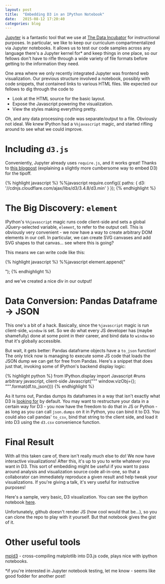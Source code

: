 ```yaml
---
layout: post
title:  "Embedding D3 in an IPython Notebook"
date:   2015-08-12 17:20:40
categories: blog
---
```


[Jupyter](https://jupyter.org/) is a fantastic tool that we use at [The Data Incubator](http://www.thedataincubator.com/) for instructional purposes. 
In particular, we like to keep our curriculum compartmentalized via Jupyter notebooks. It allows us to test our code samples across any language there's a Jupyter kernel for\* and keep things in one place, so our fellows don't have to rifle through a wide variety of file formats before getting to the information they need.

One area where we only recently integrated Jupyter was frontend web visualization. Our previous structure involved a notebook, possibly with code snippets, that contained links to various HTML files. We expected our fellows to dig through the code to 

- Look at the HTML source for the basic layout.
- Expose the Javascript powering the visualization.
- View the styles making everything pretty.

Oh, and any data processing code was separate/output to a file. Obviously not ideal. We knew IPython had a `%%javascript` magic, and started rifling around to see what we could improve. 



Including `d3.js`
===
Conveniently, Jupyter already uses `require.js`, and it works great! Thanks to [this blogpost](http://www.machinalis.com/blog/embedding-interactive-charts-on-an-ipython-nb/) (explaining a slightly more cumbersome way to embed D3) for the tipoff.

{% highlight javascript %}
%%javascript
require.config({
  paths: {
      d3: '//cdnjs.cloudflare.com/ajax/libs/d3/3.4.8/d3.min'
  }
});
{% endhighlight %}

The Big Discovery: `element`
===
IPython's `%%javascript` magic runs code client-side and sets a global JQuery-selected variable, `element`, to refer to the output cell. This is obviously very convenient - we now have a way to create arbitrary DOM elements in our cell. In particular, we can create SVG canvases and add SVG shapes to that canvas... see where this is going?

This means we can write code like this:

{% highlight javascript %}
%%javascript
element.append("<div id='chart1'></div>");
{% endhighlight %}

and we've created a nice div in our output!

Data Conversion: Pandas Dataframe -> JSON
===
This one's a bit of a hack. Basically, since the `%javascript` magic is run client-side, `window` is set. So we do what every JS developer has (maybe shamefully) done at some point in their career, and bind data to `window` so that it's globally accessible.

But wait, it gets better: Pandas dataframe objects have a `to_json` function! The only trick now is managing to execute some JS code that loads the JSON dump we can get for free from Pandas. Here's a snippet that does just that, invoking some of IPython's backend display logic:

{% highlight python %}
from IPython.display import Javascript
#runs arbitrary javascript, client-side
Javascript("""
           window.vizObj={};
           """.format(df.to_json()))
{% endhighlight %}

As it turns out, Pandas dumps its dataframes in a way that isn't exactly what D3 is [looking for](https://github.com/mbostock/d3/wiki/Selections#data) by default. You may want to restructure your data in a certain way for D3 - you now have the freedom to do that in JS or Python - as long as you can call `json.dumps` on it in Python, you can bind it to D3. You could also call pandas' `to_csv`, bind that string to the client side, and load it into D3 using the `d3.csv` convenience function.

Final Result 
=====
With all this taken care of, there isn't really much else to do! We now have interactive visualizations! After this, it's up to you to write whatever you want in D3. This sort of embedding might be useful if you want to pass around analysis and visualization source code all-in-one, so that a collaborator can immediately reproduce a given result and help tweak your visualizations. If you're giving a talk, it's very useful for instructive purposes!

Here's a sample, very basic, D3 visualization. You can see the ipython notebook [here](https://github.com/cmoscardi/embedded_d3_example/blob/master/Embedded_D3.ipynb). 

Unfortunately, github doesn't render JS (how cool would that be...), so you can clone the repo to play with it yourself. But that notebook gives the gist of it.


Other useful tools
===
[mpld3](http://mpld3.github.io/) - cross-compiling matplotlib into D3.js code, plays nice with ipython notebooks.


\*if you're interested in Jupyter notebook testing, let me know - seems like good fodder for another post!

